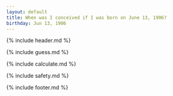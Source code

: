 ```yaml
---
layout: default
title: When was I conceived if I was born on June 13, 1906?
birthday: Jun 13, 1906
---
```


{% include header.md %}

{% include guess.md %}

{% include calculate.md %}

{% include safety.md %}

{% include footer.md %}



